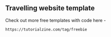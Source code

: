 ## Travelling website template

Check out more free templates with code here -
```
https://tutorialzine.com/tag/freebie
```

